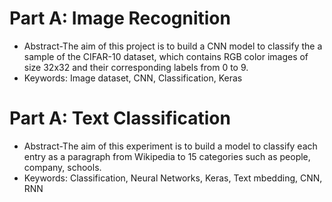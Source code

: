 # Part A: Image Recognition
- Abstract-The aim of this project is to build a CNN model to classify the a sample of the CIFAR-10 dataset, which contains RGB color images of size 32x32 and their corresponding labels from 0 to 9.
- Keywords: Image dataset, CNN, Classification, Keras

# Part A: Text Classification
- Abstract-The aim of this experiment is to build a model to classify each entry as a paragraph from Wikipedia to 15 categories such as people, company, schools.
- Keywords: Classification, Neural Networks, Keras, Text mbedding, CNN, RNN
